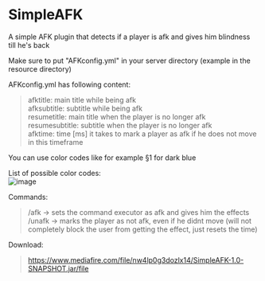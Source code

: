 # SimpleAFK
A simple AFK plugin that detects if a player is afk and gives him blindness till he's back

Make sure to put "AFKconfig.yml" in your server directory (example in the resource directory)

AFKconfig.yml has following content:

  >afktitle: main title while being afk  
  >afksubtitle: subtitle while being afk  
  >resumetitle: main title when the player is no longer afk  
  >resumesubtitle: subtitle when the player is no longer afk  
  >afktime: time [ms] it takes to mark a player as afk if he does not move in this timeframe  

You can use color codes like for example §1 for dark blue

List of possible color codes:  
![image](https://user-images.githubusercontent.com/68852290/207129506-01418ccd-9bda-4642-9248-9aba0a7c4c76.png)



Commands:
  > /afk -> sets the command executor as afk and gives him the effects  
  > /unafk -> marks the player as not afk, even if he didnt move (will not completely block the user from getting the effect, just resets the time)
  
  
  Download:  
  >https://www.mediafire.com/file/nw4lp0g3dozlx14/SimpleAFK-1.0-SNAPSHOT.jar/file
  
  
